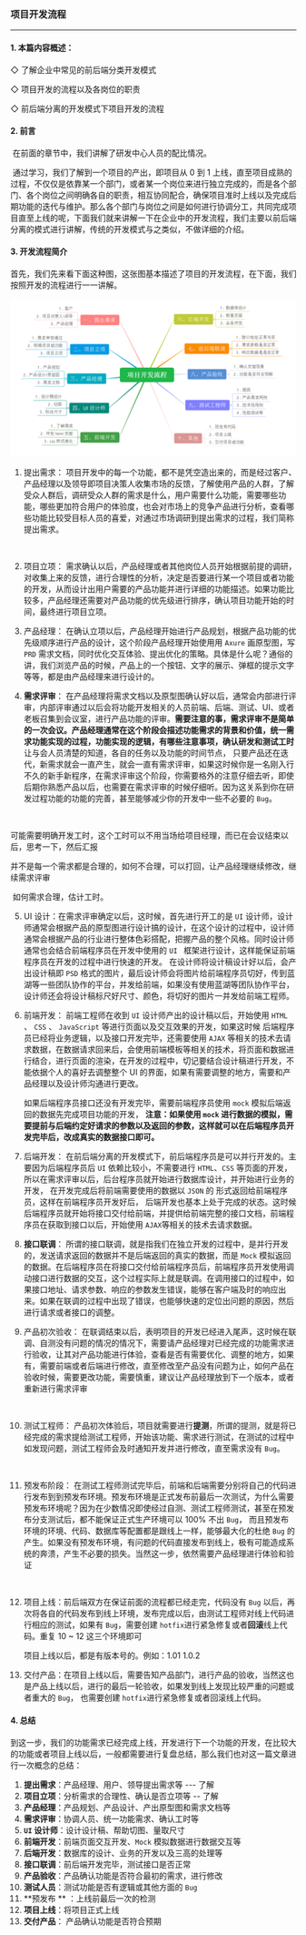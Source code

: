 ### 项目开发流程

---



#### 1.   本篇内容概述：

◇   了解企业中常见的前后端分类开发模式

◇   项目开发的流程以及各岗位的职责

◇   前后端分离的开发模式下项目开发的流程



#### 2.  前言

​		在前面的章节中，我们讲解了研发中心人员的配比情况。

​		通过学习，我们了解到一个项目的产出，即项目从 0 到 1 上线，直至项目成熟的过程，不仅仅是依靠某一个部门，或者某一个岗位来进行独立完成的，而是各个部门、各个岗位之间明确各自的职责，相互协同配合，确保项目准时上线以及完成后期功能的迭代与维护。那么各个部门与岗位之间是如何进行协调分工，共同完成项目直至上线的呢，下面我们就来讲解一下在企业中的开发流程，我们主要以前后端分离的模式进行讲解，传统的开发模式与之类似，不做详细的介绍。



#### 3.  开发流程简介

​	首先，我们先来看下面这种图，这张图基本描述了项目的开发流程，在下面，我们按照开发的流程进行一一讲解。

<img src="./images/024 - 项目开发流程.png" style="zoom:80%;" />



 1.  提出需求： 项目开发中的每一个功能，都不是凭空造出来的，而是经过客户、产品经理以及领导即项目决策人收集市场的反馈，了解使用产品的人群，了解受众人群后，调研受众人群的需求是什么，用户需要什么功能，需要哪些功能，哪些更加符合用户的体验度，也会对市场上的竞争产品进行分析，查看哪些功能比较受目标人员的喜爱，对通过市场调研到提出需求的过程，我们简称提出需求。

​    

 2. 项目立项： 需求确认以后，产品经理或者其他岗位人员开始根据前提的调研，对收集上来的反馈，进行合理性的分析，决定是否要进行某一个项目或者功能的开发，从而设计出用户需要的产品功能并进行详细的功能描述。如果功能比较多，产品经理还需要对产品功能的优先级进行排序，确认项目功能开始的时间，最终进行项目立项。

    

 3. 产品经理： 在确认立项以后，产品经理开始进行产品规划，根据产品功能的优先级顺序进行产品的设计，这个阶段产品经理开始使用用 `Axure` 画原型图，写 `PRD` 需求文档，同时优化交互体验、提出优化的策略。具体是什么呢？通俗的讲，我们浏览产品的时候，产品上的一个按钮、文字的展示、弹框的提示文字等等，都是由产品经理来进行设计的。

    

 4.  **需求评审**： 在产品经理将需求文档以及原型图确认好以后，通常会内部进行评审，内部评审通过以后会将功能开发相关的人员前端、后端、测试、UI、或者老板召集到会议室，进行产品功能的评审。**需要注意的事，需求评审不是简单的一次会议。产品经理通常在这个阶段会描述功能需求的背景和价值，统一需求功能实现的过程，功能实现的逻辑，有哪些注意事项，确认研发和测试工时**让与会人员清楚的知道，各自的任务以及功能的时间节点， 只要产品还在迭代，新需求就会一直产生，就会一直有需求评审，如果这时候你是一名刚入行不久的新手新程序，在需求评审这个阶段，你需要格外的注意仔细去听，即使后期你熟悉产品以后，也需要在需求评审的时候仔细听。因为这关系到你在研发过程功能的功能的完善，甚至能够减少你的开发中一些不必要的 `Bug`。

​    

​		可能需要明确开发工时，这个工时可以不用当场给项目经理，而已在会议结束以后，思考一下，然后汇报

​		并不是每一个需求都是合理的，如何不合理，可以打回，让产品经理继续修改，继续需求评审

​        如何需求合理，估计工时。



 5. UI 设计：在需求评审确定以后，这时候，首先进行开工的是 `UI` 设计师，设计师通常会根据产品的原型图进行设计搞的设计，在这个设计的过程中，设计师通常会根据产品的行业进行整体色彩搭配，把握产品的整个风格。同时设计师通常也会结合前端程序员在开发中使用的 `UI ` 框架进行设计，这样能保证前端程序员在开发的过程中进行快速的开发。 在设计师将设计稿设计好以后，会产出设计稿即 `PSD` 格式的图片，最后设计师会将图片给前端程序员切好，传到蓝湖等一些团队协作的平台，并发给前端，如果没有使用蓝湖等团队协作平台，设计师还会将设计稿标尺好尺寸、颜色，将切好的图片一并发给前端工程师。

    

 6. 前端开发： 前端工程师在收到 `UI` 设计师产出的设计稿以后，开始使用 `HTML` 、 `CSS` 、 `JavaScript` 等进行页面以及交互效果的开发，如果这时候 后端程序员已经将业务逻辑，以及接口开发完毕，还需要使用 `AJAX` 等相关的技术去请求数据，在数据请求回来后，会使用前端模板等相关的技术，将页面和数据进行结合，进行页面的渲染，在开发的过程中，切记要结合设计稿进行开发，不能依据个人的喜好去调整整个 UI 的界面，如果有需要调整的地方，需要和产品经理以及设计师沟通进行更改。

    

    如果后端程序员接口还没有开发完毕，需要前端程序员使用 `mock` 模拟后端返回的数据先完成项目功能的开发， **注意：如果使用 `mock` 进行数据的模拟，需要提前与后端约定好请求的参数以及返回的参数，这样就可以在后端程序员开发完毕后，改成真实的数据接口即可。**

    

 7. 后端开发： 在前后端分离的开发模式下，前后端程序员是可以并行开发的。主要因为后端程序员后 `UI` 依赖比较小，不需要进行 `HTML`、`CSS` 等页面的开发，所以在需求评审以后，后台程序员就开始进行数据库设计，并开始进行业务的开发， 在开发完成后将前端需要使用的数据以  `JSON` 的 形式返回给前端程序员，这样在前端程序员开发好后， 后端开发也基本上处于完成的状态。这时候后端程序员就开始将接口交付给前端，并提供给前端完整的接口文档，前端程序员在获取到接口以后，开始使用 `AJAX`等相关的技术去请求数据。

    

 8. **接口联调**： 所谓的接口联调，就是指我们在独立开发的过程中，是并行开发的，发送请求返回的数据并不是后端返回的真实的数据，而是 `Mock` 模拟返回的数据。在后端程序员在将接口交付给前端程序员后，前端程序员开发使用调动接口进行数据的交互，这个过程实际上就是联调。在调用接口的过程中，如果接口地址、请求参数、响应的参数发生错误，能够在客户端及时的响应出来。如果在联调的过程中出现了错误，也能够快速的定位出问题的原因，然后进行请求或者接口的调整。

    

 9. 产品初次验收： 在联调结束以后，表明项目的开发已经进入尾声，这时候在联调、自测没有问题的情况的情况下，需要请产品经理对已经完成的功能需求进行验收，让其对产品功能进行体验，查看是否有需要优化、调整的地方，如果有，需要前端或者后端进行修改，直至修改至产品没有问题为止，如何产品在验收时候，需要更改功能，需要慎重，建议让产品经理放到下一个版本，或者重新进行需求评审


​    

 10.  测试工程师： 产品初次体验后，项目就需要进行**提测**，所谓的提测，就是将已经完成的需求提给测试工程师，开始该功能、需求进行测试，在测试的过程中如发现问题，测试工程师会及时通知开发并进行修改，直至需求没有 `Bug`。

​    

 11.  预发布阶段： 在测试工程师测试完毕后，前端和后端需要分别将自己的代码进行发布到到预发布环境。预发布环境是正式发布前最后一次测试，为什么需要预发布环境呢？因为在少数情况即使经过自测、测试工程师测试，甚至在预发布分支测试后，都不能保证正式生产环境可以 100% 不出 `Bug`， 而且预发布环境的环境、代码、数据库等配置都是跟线上一样，能够最大化的杜绝 `Bug` 的产生。如果没有预发布环境，有问题的代码直接发布到线上，极有可能造成系统的奔溃，产生不必要的损失。当然这一步，依然需要产品经理进行体验和验证

​     

 12. 项目上线：前后端双方在保证前面的流程都已经走完，代码没有 `Bug` 以后，再次将各自的代码发布到线上环境，发布完成以后，由测试工程师对线上代码进行相应的测试，如果有 `Bug`，需要创建 `hotfix`进行紧急修复或者**回滚**线上代码。重复 10 ~ 12 这三个环境即可

     

     项目上线以后，都是有版本号的。例如：1.01 1.0.2

     

 13. 交付产品：在项目上线以后，需要告知产品部门，进行产品的验收，当然这也是产品上线以后，进行的最后一轮验收，如果发到线上发现比较严重的问题或者重大的 `Bug`， 也需要创建 `hotfix`进行紧急修复或者回滚线上代码。





#### 4. 总结

​	到这一步，我们的功能需求已经完成上线，开发进行下一个功能的开发，在比较大的功能或者项目上线以后，一般都需要进行复盘总结，那么我们也对这一篇文章进行一次概念的总结：



1. **提出需求**：产品经理、用户、领导提出需求等  --- 了解
2. **项目立项**：分析需求的合理性、确认是否立项等  -- 了解
3. **产品经理**：产品规划、产品设计、产出原型图和需求文档等
4. **需求评审**：协调人员、统一功能需求、确认工时等
5. **`UI` 设计师**：设计设计稿、帮助切图、量取尺寸
6. **前端开发**：前端页面交互开发、`Mock` 模拟数据进行数据交互等
7. **后端开发**：数据库的设计、业务的开发以及三高的处理等
8. **接口联调**：前后端开发完毕，测试接口是否正常
9. **产品验收**：产品确认功能是否符合最初的需求，进行修改
10. **测试人员**：测试功能是否有逻辑或其他方面的 `Bug`
11. **预发布   ** ：上线前最后一次的检测
12. **项目上线**：将项目正式上线
13. **交付产品**： 产品确认功能是否符合预期



































